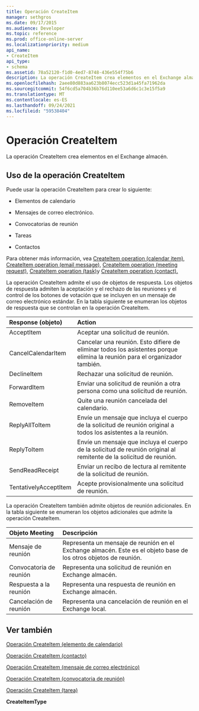 ```yaml
---
title: Operación CreateItem
manager: sethgros
ms.date: 09/17/2015
ms.audience: Developer
ms.topic: reference
ms.prod: office-online-server
ms.localizationpriority: medium
api_name:
- CreateItem
api_type:
- schema
ms.assetid: 78a52120-f1d0-4ed7-8748-436e554f75b6
description: La operación CreateItem crea elementos en el Exchange almacén.
ms.openlocfilehash: 2aee80d883aa623b8074ecc523d1a45fa71962da
ms.sourcegitcommit: 54f6cd5a704b36b76d110ee53a6d6c1c3e15f5a9
ms.translationtype: MT
ms.contentlocale: es-ES
ms.lasthandoff: 09/24/2021
ms.locfileid: "59538404"
---
```

# <a name="createitem-operation"></a>Operación CreateItem

La operación CreateItem crea elementos en el Exchange almacén.
  
## <a name="using-the-createitem-operation"></a>Uso de la operación CreateItem

Puede usar la operación CreateItem para crear lo siguiente:
  
- Elementos de calendario
    
- Mensajes de correo electrónico.
    
- Convocatorias de reunión
    
- Tareas
    
- Contactos
    
Para obtener más información, vea [CreateItem operation (calendar item),](createitem-operation-calendar-item.md) [CreateItem operation (email message),](createitem-operation-email-message.md) [CreateItem operation (meeting request),](createitem-operation-meeting-request.md) [CreateItem operation (task)](createitem-operation-task.md)y [CreateItem operation (contact).](createitem-operation-contact.md)
  
La operación CreateItem admite el uso de objetos de respuesta. Los objetos de respuesta admiten la aceptación y el rechazo de las reuniones y el control de los botones de votación que se incluyen en un mensaje de correo electrónico estándar. En la tabla siguiente se enumeran los objetos de respuesta que se controlan en la operación CreateItem.
  
|**Response (objeto)**|**Action**|
|:-----|:-----|
|AcceptItem  <br/> |Aceptar una solicitud de reunión.  <br/> |
|CancelCalendarItem  <br/> |Cancelar una reunión. Esto difiere de eliminar todos los asistentes porque elimina la reunión para el organizador también.  <br/> |
|DeclineItem  <br/> |Rechazar una solicitud de reunión.  <br/> |
|ForwardItem  <br/> |Enviar una solicitud de reunión a otra persona como una solicitud de reunión.  <br/> |
|RemoveItem  <br/> |Quite una reunión cancelada del calendario.  <br/> |
|ReplyAllToItem  <br/> |Envíe un mensaje que incluya el cuerpo de la solicitud de reunión original a todos los asistentes a la reunión.  <br/> |
|ReplyToItem  <br/> |Envíe un mensaje que incluya el cuerpo de la solicitud de reunión original al remitente de la solicitud de reunión.  <br/> |
|SendReadReceipt  <br/> |Enviar un recibo de lectura al remitente de la solicitud de reunión.  <br/> |
|TentativelyAcceptItem  <br/> |Acepte provisionalmente una solicitud de reunión.  <br/> |
   
La operación CreateItem también admite objetos de reunión adicionales. En la tabla siguiente se enumeran los objetos adicionales que admite la operación CreateItem.
  
|**Objeto Meeting**|**Descripción**|
|:-----|:-----|
|Mensaje de reunión  <br/> |Representa un mensaje de reunión en el Exchange almacén. Este es el objeto base de los otros objetos de reunión.  <br/> |
|Convocatoria de reunión  <br/> |Representa una solicitud de reunión en Exchange almacén.  <br/> |
|Respuesta a la reunión  <br/> |Representa una respuesta de reunión en Exchange almacén.  <br/> |
|Cancelación de reunión  <br/> |Representa una cancelación de reunión en el Exchange local.  <br/> |
   
## <a name="see-also"></a>Ver también



[Operación CreateItem (elemento de calendario)](createitem-operation-calendar-item.md)
  
[Operación CreateItem (contacto)](createitem-operation-contact.md)
  
[Operación CreateItem (mensaje de correo electrónico)](createitem-operation-email-message.md)
  
[Operación CreateItem (convocatoria de reunión)](createitem-operation-meeting-request.md)
  
[Operación CreateItem (tarea)](createitem-operation-task.md)
  
 **CreateItemType**

